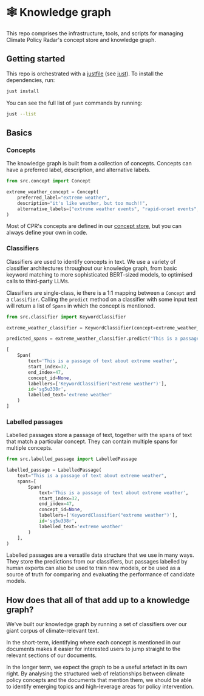 # 🕸️ Knowledge graph

This repo comprises the infrastructure, tools, and scripts for managing Climate Policy Radar's concept store and knowledge graph.

## Getting started

This repo is orchestrated with a [justfile](./justfile) (see [just](https://github.com/casey/just)). To install the dependencies, run:

```bash
just install
```

You can see the full list of `just` commands by running:

```bash
just --list
```

## Basics

### Concepts

The knowledge graph is built from a collection of concepts. Concepts can have a preferred label, description, and alternative labels.

```python
from src.concept import Concept

extreme_weather_concept = Concept(
    preferred_label="extreme weather",
    description="it's like weather, but too much!!",
    alternative_labels=["extreme weather events", "rapid-onset events", "weather anomalies"],
)
```

Most of CPR's concepts are defined in our [concept store](https://climatepolicyradar.wikibase.cloud), but you can always define your own in code.

### Classifiers

Classifiers are used to identify concepts in text. We use a variety of classifier architectures throughout our knowledge graph, from basic keyword matching to more sophisticated BERT-sized models, to optimised calls to third-party LLMs.

Classifiers are single-class, ie there is a 1:1 mapping between a `Concept` and a `Classifier`. Calling the `predict` method on a classifier with some input text will return a list of `Spans` in which the concept is mentioned.

```python
from src.classifier import KeywordClassifier

extreme_weather_classifier = KeywordClassifier(concept=extreme_weather_concept)

predicted_spans = extreme_weather_classifier.predict("This is a passage of text about extreme weather")
```

```python
[
    Span(
        text='This is a passage of text about extreme weather',
        start_index=32,
        end_index=47,
        concept_id=None,
        labellers=['KeywordClassifier("extreme weather")'],
        id='sg5u338r',
        labelled_text='extreme weather'
    )
]
```

### Labelled passages

Labelled passages store a passage of text, together with the spans of text that match a particular concept. They can contain multiple spans for multiple concepts.

```python
from src.labelled_passage import LabelledPassage

labelled_passage = LabelledPassage(
    text="This is a passage of text about extreme weather",
    spans=[
        Span(
            text='This is a passage of text about extreme weather',
            start_index=32,
            end_index=47,
            concept_id=None,
            labellers=['KeywordClassifier("extreme weather")'],
            id='sg5u338r',
            labelled_text='extreme weather'
        )
    ],
)
```

Labelled passages are a versatile data structure that we use in many ways. They store the predictions from our classifiers, but passages labelled by human experts can also be used to train new models, or be used as a source of truth for comparing and evaluating the performance of candidate models.

## How does that all of that add up to a knowledge graph?

We've built our knowledge graph by running a set of classifiers over our giant corpus of climate-relevant text.

In the short-term, identifying where each concept is mentioned in our documents makes it easier for interested users to jump straight to the relevant sections of our documents.

In the longer term, we expect the graph to be a useful artefact in its own right. By analysing the structured web of relationships between climate policy concepts and the documents that mention them, we should be able to identify emerging topics and high-leverage areas for policy intervention.
